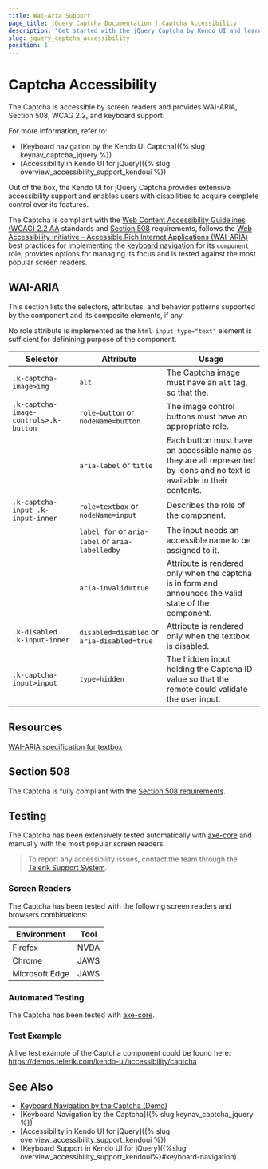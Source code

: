 ```yaml
---
title: Wai-Aria Support
page_title: jQuery Captcha Documentation | Captcha Accessibility
description: "Get started with the jQuery Captcha by Kendo UI and learn about its accessibility support for WAI-ARIA, Section 508, and WCAG 2.2."
slug: jquery_captcha_accessibility
position: 1
---
```


# Captcha Accessibility

The Captcha is accessible by screen readers and provides WAI-ARIA, Section 508, WCAG 2.2, and keyboard support.

For more information, refer to:
* [Keyboard navigation by the Kendo UI Captcha]({% slug keynav_captcha_jquery %})
* [Accessibility in Kendo UI for jQuery]({% slug overview_accessibility_support_kendoui %})




Out of the box, the Kendo UI for jQuery Captcha provides extensive accessibility support and enables users with disabilities to acquire complete control over its features.


The Captcha is compliant with the [Web Content Accessibility Guidelines (WCAG) 2.2 AA](https://www.w3.org/TR/WCAG22/) standards and [Section 508](https://www.section508.gov/) requirements, follows the [Web Accessibility Initiative - Accessible Rich Internet Applications (WAI-ARIA)](https://www.w3.org/WAI/ARIA/apg/) best practices for implementing the [keyboard navigation](#keyboard-navigation) for its `component` role, provides options for managing its focus and is tested against the most popular screen readers.

## WAI-ARIA


This section lists the selectors, attributes, and behavior patterns supported by the component and its composite elements, if any.


No role attribute is implemented as the  `html input type="text"` element is sufficient for definining purpose of the component.

| Selector | Attribute | Usage |
| -------- | --------- | ----- |
| `.k-captcha-image>img` | `alt` | The Captcha image must have an `alt` tag, so that the. |
| `.k-captcha-image-controls>.k-button` | `role=button` or `nodeName=button` | The image control buttons must have an appropriate role. |
|  | `aria-label` or `title` | Each button must have an accessible name as they are all represented by icons and no text is available in their contents. |
| `.k-captcha-input .k-input-inner` | `role=textbox` or `nodeName=input` | Describes the role of the component. |
|  | `label for` or `aria-label` or `aria-labelledby` | The input needs an accessible name to be assigned to it. |
|  | `aria-invalid=true` | Attribute is rendered only when the captcha is in form and announces the valid state of the component. |
| `.k-disabled .k-input-inner` | `disabled=disabled` or `aria-disabled=true` | Attribute is rendered only when the textbox is disabled. |
| `.k-captcha-input>input` | `type=hidden` | The hidden input holding the Captcha ID value so that the remote could validate the user input. |

## Resources

[WAI-ARIA specification for textbox](https://www.w3.org/TR/wai-aria-1.2/#textbox)

## Section 508


The Captcha is fully compliant with the [Section 508 requirements](http://www.section508.gov/).

## Testing


The Captcha has been extensively tested automatically with [axe-core](https://github.com/dequelabs/axe-core) and manually with the most popular screen readers.

> To report any accessibility issues, contact the team through the [Telerik Support System](https://www.telerik.com/account/support-center).

### Screen Readers


The Captcha has been tested with the following screen readers and browsers combinations:

| Environment | Tool |
| ----------- | ---- |
| Firefox | NVDA |
| Chrome | JAWS |
| Microsoft Edge | JAWS |



### Automated Testing

The Captcha has been tested with [axe-core](https://github.com/dequelabs/axe-core).

### Test Example

A live test example of the Captcha component could be found here: https://demos.telerik.com/kendo-ui/accessibility/captcha

## See Also

* [Keyboard Navigation by the Captcha (Demo)](https://demos.telerik.com/kendo-ui/captcha/keyboard-navigation)
* [Keyboard Navigation by the Captcha]({% slug keynav_captcha_jquery %})
* [Accessibility in Kendo UI for jQuery]({% slug overview_accessibility_support_kendoui %})
* [Keyboard Support in Kendo UI for jQuery]({%slug overview_accessibility_support_kendoui%}#keyboard-navigation)